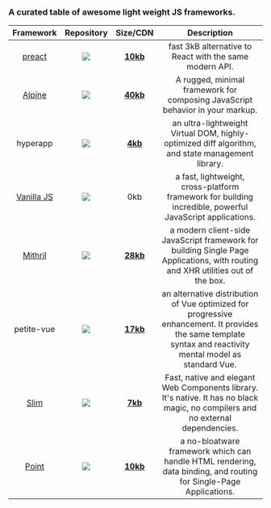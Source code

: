 ### A curated table of awesome light weight JS frameworks.

|Framework|Repository|Size/CDN|Description|
|:-:|:-:|:-:|:-:|
[preact](https://preactjs.com/)|[![](https://img.shields.io/github/stars/preactjs/preact.svg?style=social&label=Star)](https://github.com/preactjs/preact) |[**10kb**](https://unpkg.com/preact/dist/preact.js)|fast 3kB alternative to React with the same modern API.|
|[Alpine](https://alpinejs.dev/) |[![](https://img.shields.io/github/stars/alpinejs/alpine.svg?style=social&label=Star)](https://github.com/alpinejs/alpine) |[**40kb**](https://cdn.jsdelivr.net/npm/alpinejs/dist/cdn.min.js)| A rugged, minimal framework for composing JavaScript behavior in your markup.|
|hyperapp|[![](https://img.shields.io/github/stars/jorgebucaran/hyperapp.svg?style=social&label=Star)](https://github.com/jorgebucaran/hyperapp) |[**4kb**](https://cdn.jsdelivr.net/npm/hyperapp/index.min.js)| an ultra-lightweight Virtual DOM, highly-optimized diff algorithm, and state management library.|
|[Vanilla JS](http://vanilla-js.com/)|[![](https://img.shields.io/github/stars/tc39/ecma262.svg?style=social&label=Star)](https://github.com/tc39/ecma262)|0kb| a fast, lightweight, cross-platform framework for building incredible, powerful JavaScript applications.|
[Mithril](https://mithril.js.org/)|[![](https://img.shields.io/github/stars/MithrilJS/mithril.js.svg?style=social&label=Star)](https://github.com/MithrilJS/mithril.js) |[**28kb**](https://unpkg.com/mithril/mithril.min.js)| a modern client-side JavaScript framework for building Single Page Applications, with routing and XHR utilities out of the box.|
|petite-vue|[![](https://img.shields.io/github/stars/vuejs/petite-vue.svg?style=social&label=Star)](https://github.com/vuejs/petite-vue) |[**17kb**](https://unpkg.com/petite-vue/dist/petite-vue.es.js)| an alternative distribution of Vue optimized for progressive enhancement. It provides the same template syntax and reactivity mental model as standard Vue.|
|[Slim](http://slimjs.com/)|[![](https://img.shields.io/github/stars/slimjs/slim.js.svg?style=social&label=Star)](https://github.com/slimjs/slim.js)|[**7kb**](https://unpkg.com/slim-js/dist/index.js?module)|Fast, native and elegant Web Components library. It's native. It has no black magic, no compilers and no external dependencies. |
|[Point](https://pointjs.org)|[![](https://img.shields.io/github/stars/ranaroussi/pointjs.svg?style=social&label=Star)](https://github.com/ranaroussi/pointjs) |[**10kb**](https://cdn.jsdelivr.net/gh/ranaroussi/pointjs/dist/point.js)| a no-bloatware framework which can handle HTML rendering, data binding, and routing for Single-Page Applications.|
